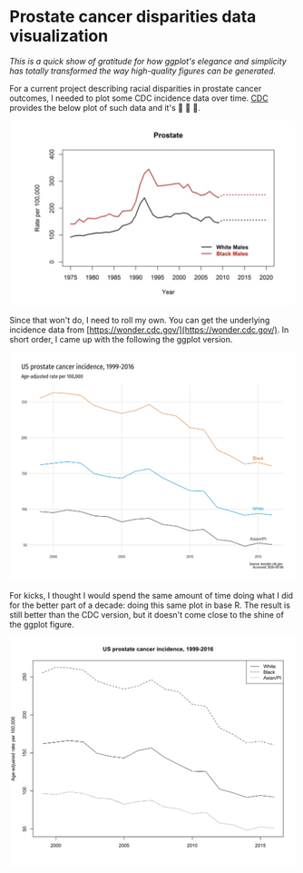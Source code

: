 Prostate cancer disparities data visualization
=====================

_This is a quick show of gratitude for how ggplot's elegance and simplicity has totally transformed the way high-quality figures can be generated._

For a current project describing racial disparities in prostate cancer outcomes, I needed to plot some CDC incidence data over time. [CDC](https://www.cdc.gov/cancer/dcpc/research/articles/cancer_2020_incidence.htm) provides the below plot of such data and it's :grimacing: :grimacing: :grimacing:.

![](plots/cdc-site-plot.png)

Since that won't do, I need to roll my own. You can get the underlying incidence data from [https://wonder.cdc.gov/](https://wonder.cdc.gov/). In short order, I came up with the following the ggplot version.

![](plots/gg-incidence.png)

For kicks, I thought I would spend the same amount of time doing what I did for the better part of a decade: doing this same plot in base R. The result is still better than the CDC version, but it doesn't come close to the shine of the ggplot figure.

![](plots/base-plot.png)
